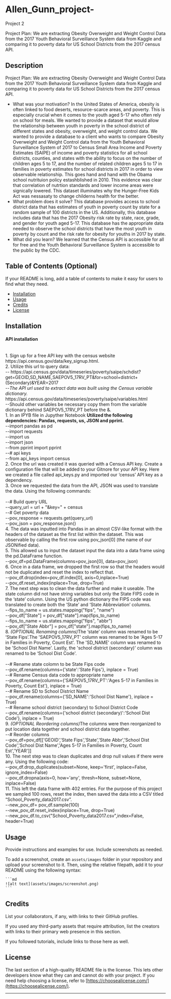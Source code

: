 # Allen_Gunn_project-
Project 2 

Project Plan: We are extracting Obesity Overweight and Weight Control Data from the 2017 Youth Behavioral Surveillance System data from Kaggle and comparing it to poverty data for US School Districts from the 2017 census API.



## Description
Project Plan: We are extracting Obesity Overweight and Weight Control Data from the 2017 Youth Behavioral Surveillance System data from Kaggle and comparing it to poverty data for US School Districts from the 2017 census API.

- What was your motivation? 
In the United States of America, obesity is often linked to food deserts, resource-scarce areas, and poverty. This is especially crucial when it comes to the youth aged 5-17 who often rely on school for meals. We wanted to provide a dataset that would allow the relationship between youth in poverty in the school district of different states and obesity, overweight, and weight control data.
We wanted to provide a database to a client who wants to compare Obesity Overweight and Weight Control data from the  Youth Behavioral Surveillance System of 2017 to Census Small Area Income and Poverty Estimates (SAIPE) of income and poverty statistics for all school districts, counties, and states with the ability to focus on the number of children ages 5 to 17, and the number of related children ages 5 to 17 in families in poverty estimates for school districts in 2017 in order to view observable relationship. 
This goes hand and hand with the Obama school nutrituion policy estashblished in 2010. This evidence was clear that correlation of nutrtion standards and lower income areas were signically lowered. This dataset illuminates why the Hunger-Free Kids Act was nessasaty to change childerns health for the better. 
- What problem does it solve?
This database provides access to school district data that has estimates of youth in poverty count by state for a random sample of 100 districts in the US. Additionally, this database includes data that has the 2017 Obesity risk rate by state, race, grade, and gender for youth aged 5-17. This database has the appropriate data needed to observe the school districts that have the most youth in poverty by count and the risk rate for obesity for youths in 2017 by state. 
- What did you learn?
We learned that the Census API is accessible for all for free and the Youth Behavioral Surveillance System is accessible to the public by the CDC.  


## Table of Contents (Optional)

If your README is long, add a table of contents to make it easy for users to find what they need.

- [Installation](#installation)
- [Usage](#usage)
- [Credits](#credits)
- [License](#license)

## Installation

<h4><b> API installation</b></h4>
<br>
1.	Sign up for a free API key with the census website https://api.census.gov/data/key_signup.html.
<br>
2.	Utilize this url to query data:
<br> --
https://api.census.gov/data/timeseries/poverty/saipe/schdist?get=GEOID,SD_NAME,SAEPOV5_17RV_PT&for=school+district+(Secondary)&YEAR=2017
<br>--<i>The API url used to extract data was built using the Census variable dictionary. </i>https://api.census.gov/data/timeseries/poverty/saipe/variables.html 
<br>--Should other variables be necessary copy them from the variable dictionary behind SAEPOV5_17RV_PT before the &.
<br>
1.	In an IPYB file in Jupyther Notebook <b>Utilized the following dependencies: Pandas, requests, us, JSON and pprint. </b>
<br>--import pandas as pd 
<br>--import requests 
<br>--import us
<br>--import json
<br>--from pprint import pprint 
<br>--# api keys
<br>--from api_keys import census
<br>
2.	Once the url was created it was queried with a Census API key. Create a configuration file that will be added to your Gitnore for your API key. Here we created a file called api_keys.py and imported our ‘census’ API key as a dependency. <br>
3.	 Once we requested the data from the API, JSON was used to translate the data. Using the following commands: <br>
<br>--# Build query URL
<br>--query_url = url + "&key=" + census 
<br>--# Get poverty data
<br>--pov_response = requests.get(query_url)
<br>--pov_json = pov_response.json()<br>
4.	The data was inputted into Pandas in an almost CSV-like format with the headers of the dataset as the first list within the dataset. This was observable by calling the first row using pov_json[0] (the name of our JSONified data). <br>
5.	This allowed us to input the dataset input the data into a data frame using the pd.DataFrame function. 
<br>--pov_df=pd.DataFrame(columns=pov_json[0], data=pov_json) <br>
6.	Once in a data frame, we dropped the first row so that the headers would not be duplicated and reset the index to reflect that. 
<br>--pov_df.drop(index=pov_df.index[0], axis=0,inplace=True)
<br>--pov_df.reset_index(inplace=True, drop=True) <br>
7.	The next step was to clean the data further and make it useable. The state column did not have string variables but only the State FIPS code in the ‘state’ column. Using the US python dictionary the FIPS code was translated to create both the ‘State’ and ‘State Abbreviation’ columns. 
<br>--fips_to_name = us.states.mapping("fips", "name")
<br>--pov_df["State"] = pov_df["state"].map(fips_to_name)
<br>--fips_to_name = us.states.mapping("fips", "abbr")
<br>--pov_df["State Abbr"] = pov_df["state"].map(fips_to_name) <br>
8.	<i>(OPTIONAL Renaming columns)</i>The ‘state’ column was renamed to be ‘State Fips’.The 'SAEPOV5_17RV_PT' column was renamed to be 'Ages 5-17 in Families in Poverty, Count Est'. The 'SD_NAME' column was renamed to be 'School Dist Name'. Lastly, the 'school district (secondary)' column was renamed to be ‘School Dist Code'. <br>
<br>--# Rename state colomn to be State Fips code
<br>--pov_df.rename(columns={'state':'State Fips'}, inplace = True)
<br>--# Rename Census data code to appropriate name
<br>--pov_df.rename(columns={'SAEPOV5_17RV_PT':'Ages 5-17 in Families in Poverty, Count Est'}, inplace = True)
<br>--# Rename SD to School District Name
<br>--pov_df.rename(columns={'SD_NAME':'School Dist Name'}, inplace = True)
<br>--# Rename school district (secondary) to School District Code
<br>--pov_df.rename(columns={'school district (secondary)':'School Dist Code'}, inplace = True) <br>
9.	<i>(OPTIONAL Reordering columns)</i>The columns were then reorganized to put location data together and school district data together. 
<br>--# Reorder columns 
<br>--pov_df=pov_df[['GEOID','State Fips','State','State Abbr','School Dist Code','School Dist Name','Ages 5-17 in Families in Poverty, Count Est','YEAR']] <br>
10.	The next step was to clean duplicates and drop null values if there were any. Using the following code: 
<br>--pov_df.drop_duplicates(subset=None, keep='first', inplace=False, ignore_index=False)
<br>--pov_df.dropna(axis=0, how='any', thresh=None, subset=None, inplace=False) <br>
11.	This left the data frame with 402 entries. For the purpose of this project we sampled 100 rows, reset the index, then saved the data into a CSV titled “School_Poverty_data2017.csv”.
<br>--new_pov_df= pov_df.sample(100)
<br>--new_pov_df.reset_index(inplace=True, drop=True)
<br>--new_pov_df.to_csv("School_Poverty_data2017.csv",index=False, header=True) <br>



## Usage

Provide instructions and examples for use. Include screenshots as needed.

To add a screenshot, create an `assets/images` folder in your repository and upload your screenshot to it. Then, using the relative filepath, add it to your README using the following syntax:

    ```md
    ![alt text](assets/images/screenshot.png)
    ```

## Credits

List your collaborators, if any, with links to their GitHub profiles.

If you used any third-party assets that require attribution, list the creators with links to their primary web presence in this section.

If you followed tutorials, include links to those here as well.

## License

The last section of a high-quality README file is the license. This lets other developers know what they can and cannot do with your project. If you need help choosing a license, refer to [https://choosealicense.com/](https://choosealicense.com/).

---
